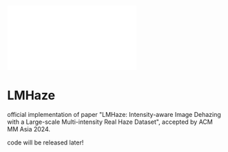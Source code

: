 ![My Image](img/framework.pdf)


# LMHaze
official implementation of paper "LMHaze: Intensity-aware Image Dehazing with a Large-scale Multi-intensity Real Haze Dataset", accepted by ACM MM Asia 2024.

code will be released later!
